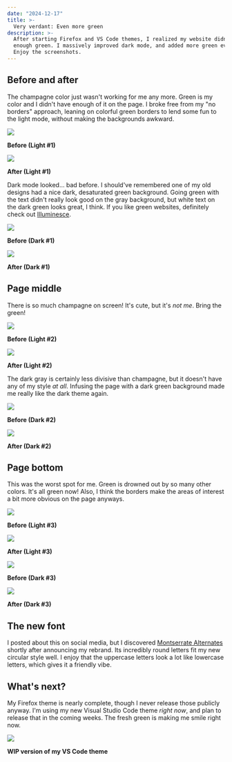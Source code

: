 ```yaml
---
date: "2024-12-17"
title: >-
  Very verdant: Even more green
description: >-
  After starting Firefox and VS Code themes, I realized my website didn't have
  enough green. I massively improved dark mode, and added more green everywhere.
  Enjoy the screenshots.
---
```


## Before and after

The champagne color just wasn't working for me any more. Green is my color and I
didn't have enough of it on the page. I broke free from my "no borders"
approach, leaning on colorful green borders to lend some fun to the light mode,
without making the backgrounds awkward.

![](/blog/that-green2/1-light-old.webp)

**Before (Light #1)**

![](/blog/that-green2/1-light-new.webp)

**After (Light #1)**

Dark mode looked... bad before. I should've remembered one of my old designs had
a nice dark, desaturated green background. Going green with the text didn't
really look good on the gray background, but white text on the dark green looks
great, I think. If you like green websites, definitely check out
[Illuminesce](https://illuminesce.net/).

![](/blog/that-green2/1-dark-old.webp)

**Before (Dark #1)**

![](/blog/that-green2/1-dark-new.webp)

**After (Dark #1)**

## Page middle

There is so much champagne on screen! It's cute, but it's _not me_. Bring the
green!

![](/blog/that-green2/2-light-old.webp)

**Before (Light #2)**

![](/blog/that-green2/2-light-new.webp)

**After (Light #2)**

The dark gray is certainly less divisive than champagne, but it doesn't have any
of my style _at all_. Infusing the page with a dark green background made me
really like the dark theme again.

![](/blog/that-green2/2-dark-old.webp)

**Before (Dark #2)**

![](/blog/that-green2/2-dark-new.webp)

**After (Dark #2)**

## Page bottom

This was the worst spot for me. Green is drowned out by so many other colors.
It's all green now! Also, I think the borders make the areas of interest a bit
more obvious on the page anyways.

![](/blog/that-green2/3-light-old.webp)

**Before (Light #3)**

![](/blog/that-green2/3-light-new.webp)

**After (Light #3)**

![](/blog/that-green2/3-dark-old.webp)

**Before (Dark #3)**

![](/blog/that-green2/3-dark-new.webp)

**After (Dark #3)**

## The new font

I posted about this on social media, but I discovered
[Montserrate Alternates](https://fonts.google.com/specimen/Montserrat+Alternates)
shortly after announcing my rebrand. Its incredibly round letters fit my new
circular style well. I enjoy that the uppercase letters look a lot like
lowercase letters, which gives it a friendly vibe.

## What's next?

My Firefox theme is nearly complete, though I never release those publicly
anyway. I'm using my new Visual Studio Code theme _right now_, and plan to
release that in the coming weeks. The fresh green is making me smile right now.

![](/blog/that-green2/vscode.webp)

**WIP version of my VS Code theme**
